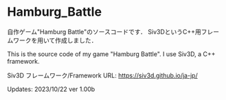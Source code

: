 # Hamburg_Battle
自作ゲーム"Hamburg Battle"のソースコードです．
Siv3DというC++用フレームワークを用いて作成しました．

This is the source code of my game "Hamburg Battle".
I use Siv3D, a C++ framework.

Siv3D フレームワーク/Framework URL: https://siv3d.github.io/ja-jp/

Updates: 
2023/10/22  ver 1.00b
